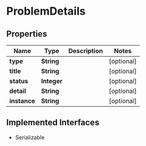 

# ProblemDetails


## Properties

| Name | Type | Description | Notes |
|------------ | ------------- | ------------- | -------------|
|**type** | **String** |  |  [optional] |
|**title** | **String** |  |  [optional] |
|**status** | **Integer** |  |  [optional] |
|**detail** | **String** |  |  [optional] |
|**instance** | **String** |  |  [optional] |


## Implemented Interfaces

* Serializable


